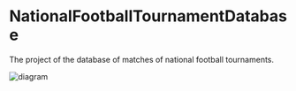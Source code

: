 # NationalFootballTournamentDatabase
The project of the database of matches of national football tournaments.

![diagram](https://user-images.githubusercontent.com/64738687/183856055-ff654259-2606-4e9f-8fba-8d7161235371.PNG)
